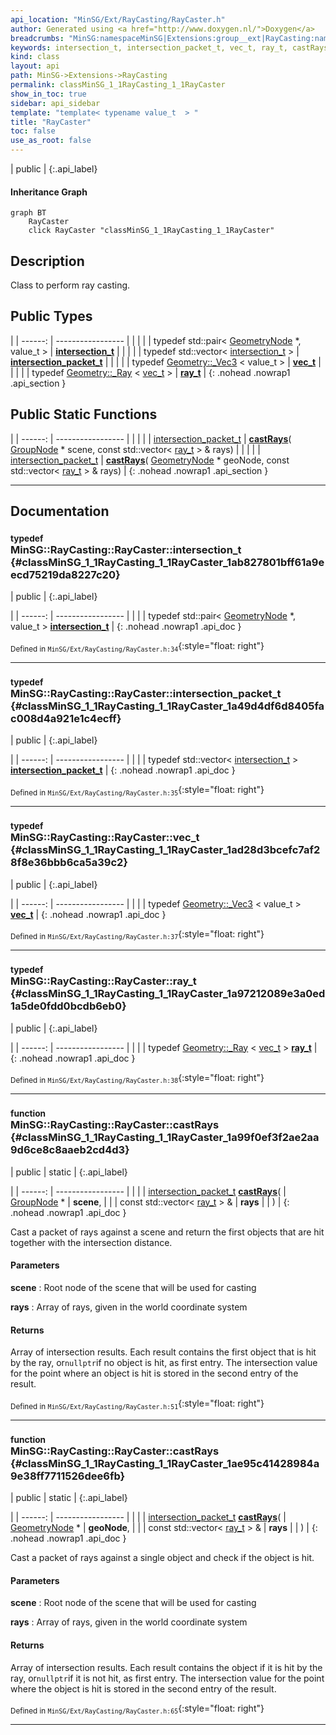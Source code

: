 ```yaml
---
api_location: "MinSG/Ext/RayCasting/RayCaster.h"
author: Generated using <a href="http://www.doxygen.nl/">Doxygen</a>
breadcrumbs: "MinSG:namespaceMinSG|Extensions:group__ext|RayCasting:namespaceMinSG_1_1RayCasting"
keywords: intersection_t, intersection_packet_t, vec_t, ray_t, castRays, castRays
kind: class
layout: api
path: MinSG->Extensions->RayCasting
permalink: classMinSG_1_1RayCasting_1_1RayCaster
show_in_toc: true
sidebar: api_sidebar
template: "template< typename value_t  > "
title: "RayCaster"
toc: false
use_as_root: false
---
```


| public |
{:.api_label}

#### Inheritance Graph

```mermaid
graph BT
	RayCaster
	click RayCaster "classMinSG_1_1RayCasting_1_1RayCaster"
```

## Description

Class to perform ray casting.



## Public Types

|
| ------: | ----------------- |
|  | |
| typedef std::pair< [GeometryNode](classMinSG_1_1GeometryNode) *, value_t > | **[intersection_t](#classMinSG_1_1RayCasting_1_1RayCaster_1ab827801bff61a9eecd75219da8227c20)**  |
|  | |
| typedef std::vector< [intersection_t](classMinSG_1_1RayCasting_1_1RayCaster#classMinSG_1_1RayCasting_1_1RayCaster_1ab827801bff61a9eecd75219da8227c20) > | **[intersection_packet_t](#classMinSG_1_1RayCasting_1_1RayCaster_1a49d4df6d8405fac008d4a921e1c4ecff)**  |
|  | |
| typedef [Geometry::_Vec3](classGeometry_1_1%5F%5FVec3) < value_t > | **[vec_t](#classMinSG_1_1RayCasting_1_1RayCaster_1ad28d3bcefc7af28f8e36bbb6ca5a39c2)**  |
|  | |
| typedef [Geometry::_Ray](classGeometry_1_1%5F%5FRay) < [vec_t](classMinSG_1_1RayCasting_1_1RayCaster#classMinSG_1_1RayCasting_1_1RayCaster_1ad28d3bcefc7af28f8e36bbb6ca5a39c2) > | **[ray_t](#classMinSG_1_1RayCasting_1_1RayCaster_1a97212089e3a0ed1a5de0fdd0bcdb6eb0)**  |
{: .nohead .nowrap1 .api_section }


## Public Static Functions

|
| ------: | ----------------- |
|  | |
| [intersection_packet_t](classMinSG_1_1RayCasting_1_1RayCaster#classMinSG_1_1RayCasting_1_1RayCaster_1a49d4df6d8405fac008d4a921e1c4ecff) | **[castRays](#classMinSG_1_1RayCasting_1_1RayCaster_1a99f0ef3f2ae2aa9d6ce8c8aaeb2cd4d3)**( [GroupNode](classMinSG_1_1GroupNode) * scene, const std::vector< [ray_t](classMinSG_1_1RayCasting_1_1RayCaster#classMinSG_1_1RayCasting_1_1RayCaster_1a97212089e3a0ed1a5de0fdd0bcdb6eb0) > & rays) |
|  | |
| [intersection_packet_t](classMinSG_1_1RayCasting_1_1RayCaster#classMinSG_1_1RayCasting_1_1RayCaster_1a49d4df6d8405fac008d4a921e1c4ecff) | **[castRays](#classMinSG_1_1RayCasting_1_1RayCaster_1ae95c41428984a9e38ff7711526dee6fb)**( [GeometryNode](classMinSG_1_1GeometryNode) * geoNode, const std::vector< [ray_t](classMinSG_1_1RayCasting_1_1RayCaster#classMinSG_1_1RayCasting_1_1RayCaster_1a97212089e3a0ed1a5de0fdd0bcdb6eb0) > & rays) |
{: .nohead .nowrap1 .api_section }


-------------------------------------------------------------------

## Documentation

### <small>typedef</small><br/> MinSG::RayCasting::RayCaster::intersection_t {#classMinSG_1_1RayCasting_1_1RayCaster_1ab827801bff61a9eecd75219da8227c20}

| public |
{:.api_label}

|
| ------: | ----------------- |
|  |
| typedef std::pair< [GeometryNode](classMinSG_1_1GeometryNode) *, value_t > **[intersection_t](#classMinSG_1_1RayCasting_1_1RayCaster_1ab827801bff61a9eecd75219da8227c20)**  |
{: .nohead .nowrap1 .api_doc }





<sub>Defined in `MinSG/Ext/RayCasting/RayCaster.h:34`</sub>{:style="float: right"}

-------------------------------------------------------------------

### <small>typedef</small><br/> MinSG::RayCasting::RayCaster::intersection_packet_t {#classMinSG_1_1RayCasting_1_1RayCaster_1a49d4df6d8405fac008d4a921e1c4ecff}

| public |
{:.api_label}

|
| ------: | ----------------- |
|  |
| typedef std::vector< [intersection_t](classMinSG_1_1RayCasting_1_1RayCaster#classMinSG_1_1RayCasting_1_1RayCaster_1ab827801bff61a9eecd75219da8227c20) > **[intersection_packet_t](#classMinSG_1_1RayCasting_1_1RayCaster_1a49d4df6d8405fac008d4a921e1c4ecff)**  |
{: .nohead .nowrap1 .api_doc }





<sub>Defined in `MinSG/Ext/RayCasting/RayCaster.h:35`</sub>{:style="float: right"}

-------------------------------------------------------------------

### <small>typedef</small><br/> MinSG::RayCasting::RayCaster::vec_t {#classMinSG_1_1RayCasting_1_1RayCaster_1ad28d3bcefc7af28f8e36bbb6ca5a39c2}

| public |
{:.api_label}

|
| ------: | ----------------- |
|  |
| typedef [Geometry::_Vec3](classGeometry_1_1%5F%5FVec3) < value_t > **[vec_t](#classMinSG_1_1RayCasting_1_1RayCaster_1ad28d3bcefc7af28f8e36bbb6ca5a39c2)**  |
{: .nohead .nowrap1 .api_doc }





<sub>Defined in `MinSG/Ext/RayCasting/RayCaster.h:37`</sub>{:style="float: right"}

-------------------------------------------------------------------

### <small>typedef</small><br/> MinSG::RayCasting::RayCaster::ray_t {#classMinSG_1_1RayCasting_1_1RayCaster_1a97212089e3a0ed1a5de0fdd0bcdb6eb0}

| public |
{:.api_label}

|
| ------: | ----------------- |
|  |
| typedef [Geometry::_Ray](classGeometry_1_1%5F%5FRay) < [vec_t](classMinSG_1_1RayCasting_1_1RayCaster#classMinSG_1_1RayCasting_1_1RayCaster_1ad28d3bcefc7af28f8e36bbb6ca5a39c2) > **[ray_t](#classMinSG_1_1RayCasting_1_1RayCaster_1a97212089e3a0ed1a5de0fdd0bcdb6eb0)**  |
{: .nohead .nowrap1 .api_doc }





<sub>Defined in `MinSG/Ext/RayCasting/RayCaster.h:38`</sub>{:style="float: right"}

-------------------------------------------------------------------

### <small>function</small><br/> MinSG::RayCasting::RayCaster::castRays {#classMinSG_1_1RayCasting_1_1RayCaster_1a99f0ef3f2ae2aa9d6ce8c8aaeb2cd4d3}

| public | static |
{:.api_label}

|
| ------: | ----------------- |
|  |
| [intersection_packet_t](classMinSG_1_1RayCasting_1_1RayCaster#classMinSG_1_1RayCasting_1_1RayCaster_1a49d4df6d8405fac008d4a921e1c4ecff) **[castRays](#classMinSG_1_1RayCasting_1_1RayCaster_1a99f0ef3f2ae2aa9d6ce8c8aaeb2cd4d3)**( |  [GroupNode](classMinSG_1_1GroupNode) * | **scene**, |
| | const std::vector< [ray_t](classMinSG_1_1RayCasting_1_1RayCaster#classMinSG_1_1RayCasting_1_1RayCaster_1a97212089e3a0ed1a5de0fdd0bcdb6eb0) > & | **rays** |
|   ) |
{: .nohead .nowrap1 .api_doc }



Cast a packet of rays against a scene and return the first objects that are hit together with the intersection distance.


#### Parameters
**scene**
:  Root node of the scene that will be used for casting



**rays**
:  Array of rays, given in the world coordinate system




#### Returns
Array of intersection results. Each result contains the first object that is hit by the ray, or`nullptr`if no object is hit, as first entry. The intersection value for the point where an object is hit is stored in the second entry of the result.





<sub>Defined in `MinSG/Ext/RayCasting/RayCaster.h:51`</sub>{:style="float: right"}

-------------------------------------------------------------------

### <small>function</small><br/> MinSG::RayCasting::RayCaster::castRays {#classMinSG_1_1RayCasting_1_1RayCaster_1ae95c41428984a9e38ff7711526dee6fb}

| public | static |
{:.api_label}

|
| ------: | ----------------- |
|  |
| [intersection_packet_t](classMinSG_1_1RayCasting_1_1RayCaster#classMinSG_1_1RayCasting_1_1RayCaster_1a49d4df6d8405fac008d4a921e1c4ecff) **[castRays](#classMinSG_1_1RayCasting_1_1RayCaster_1ae95c41428984a9e38ff7711526dee6fb)**( |  [GeometryNode](classMinSG_1_1GeometryNode) * | **geoNode**, |
| | const std::vector< [ray_t](classMinSG_1_1RayCasting_1_1RayCaster#classMinSG_1_1RayCasting_1_1RayCaster_1a97212089e3a0ed1a5de0fdd0bcdb6eb0) > & | **rays** |
|   ) |
{: .nohead .nowrap1 .api_doc }



Cast a packet of rays against a single object and check if the object is hit.


#### Parameters
**scene**
:  Root node of the scene that will be used for casting



**rays**
:  Array of rays, given in the world coordinate system




#### Returns
Array of intersection results. Each result contains the object if it is hit by the ray, or`nullptr`if it is not hit, as first entry. The intersection value for the point where the object is hit is stored in the second entry of the result.





<sub>Defined in `MinSG/Ext/RayCasting/RayCaster.h:65`</sub>{:style="float: right"}

-------------------------------------------------------------------

